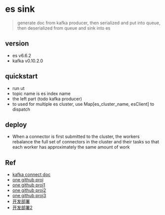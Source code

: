 # es sink
> generate doc from kafka producer, then serialized and put into queue, then deserialized from queue and sink into es

## version
- es v6.6.2
- kafka v0.10.2.0

## quickstart
- run ut
- topic name is es index name
- the left part (todo kafka producer)
- to used for multiple es cluster, use Map[es_cluster_name, esClient] to dispatch


## deploy
- When a connector is first submitted to the cluster, the workers rebalance the full set of connectors in the cluster and their tasks so that each worker has approximately the same amount of work

## Ref
- [kafka connect doc](http://kafka.apache.org/documentation.html#connect)
- [one github proj](https://github.com/jeff-svds/kafka-connect-opentsdb)
- [one github proj1](https://github.com/hannesstockner/kafka-connect-elasticsearch)
- [one github proj2](https://github.com/renukaradhya/Kafka-Connect-ElasticSearch)
- [one github proj3](https://github.com/DataReply/kafka-connect-elastic-search-sink)
- [开发部署](https://my.oschina.net/hnrpf/blog/1555915)
- [开发部署2](https://cloud.tencent.com/developer/article/1362324)
